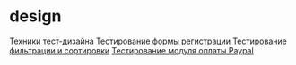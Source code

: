 # design
Техники тест-дизайна
[Тестирование формы регистрации](https://docs.google.com/spreadsheets/d/1dwntutgduVBzZt8a5c1rwDrJNShvoIkSID2iVtm-7xE/edit?usp=sharing)
[Тестирование фильтрации и сортировки](https://docs.google.com/spreadsheets/d/1llP-BE3J3Y3SpxiXQdXtoBveAe0HU2sf0TXikkuuOiA/edit?usp=sharing)
[Тестирование модуля оплаты Paypal](https://docs.google.com/spreadsheets/d/1H6pn_j9lLgVgECymK_J8EVGjcod0wiU0g5kB_LPQ9CE/edit?usp=sharing)

